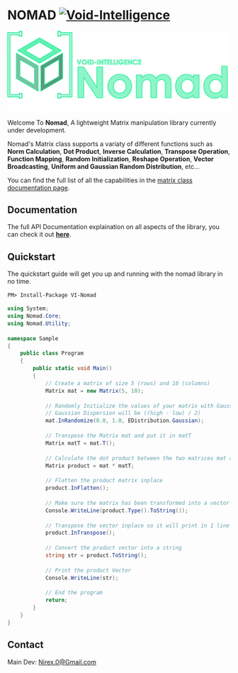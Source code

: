 # NOMAD [![Void-Intelligence](https://circleci.com/gh/void-intelligence/Nomad.svg?style=shield)](https://app.circleci.com/pipelines/github/void-intelligence/Nomad)

<p align="center">
  <img src="https://github.com/void-intelligence/Nomad/blob/master/resources/Nomad-Logo.png" alt="Nomad Logo">
</p>

Welcome To **Nomad**, A lightweight Matrix manipulation library currently under development.

Nomad's Matrix class supports a variaty of different functions such as **Norm Calculation**, **Dot Product**, **Inverse Calculation**, **Transpose Operation**, **Function Mapping**, **Random Initialization**, **Reshape Operation**, **Vector Broadcasting**, **Uniform and Gaussian Random Distribution**, etc...

You can find the full list of all the capabilities in the [matrix class documentation page](https://github.com/void-intelligence/Nomad/blob/master/docs/Matrix.md).

## Documentation
 
The full API Documentation explaination on all aspects of the library, you can check it out [**here**](https://github.com/void-intelligence/Nomad/blob/master/docs/README.md).

## Quickstart

The quickstart guide will get you up and running with the nomad library in no time.

```
PM> Install-Package VI-Nomad
```

```C#
using System;
using Nomad.Core;
using Nomad.Utility;

namespace Sample
{
    public class Program
    {
        public static void Main()
        {
            // Create a matrix of size 5 (rows) and 10 (columns)
            Matrix mat = new Matrix(5, 10);

            // Randomly Initialize the values of your matrix with Gaussian Distribution 
            // Gaussian Dispersion will be ((high - low) / 2)
            mat.InRandomize(0.0, 1.0, EDistribution.Gaussian);

            // Transpose the Matrix mat and put it in matT
            Matrix matT = mat.T();

            // Calculate the dot product between the two matrices mat and matT and store the result in product
            Matrix product = mat * matT;

            // Flatten the product matrix inplace
            product.InFlatten();

            // Make sure the matrix has been transformed into a vector as expected
            Console.WriteLine(product.Type().ToString());

            // Transpose the vector inplace so it will print in 1 line
            product.InTranspose();

            // Convert the product vector into a string
            string str = product.ToString();

            // Print the product Vector
            Console.WriteLine(str);

            // End the program
            return;
        }
    }
}
```

## Contact

Main Dev: Nirex.0@Gmail.com
